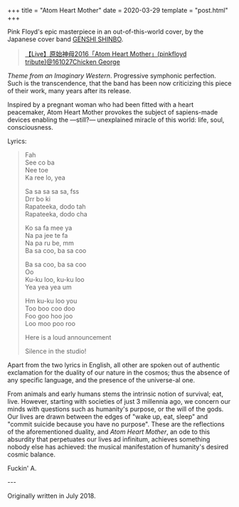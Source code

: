 +++
title = "Atom Heart Mother"
date = 2020-03-29
template = "post.html"
+++

Pink Floyd's epic masterpiece in an out-of-this-world cover, by the Japanese cover band [GENSHI SHINBO](http://pinkfloydtrips.com/).

> [【Live】原始神母2016「Atom Heart Mother」(pinkfloyd tribute)@161027Chicken George](https://www.youtube.com/watch?v=RqcNqRA07yQ)

*Theme from an Imaginary Western*. Progressive symphonic perfection. Such is the transcendence, that the band has been now criticizing this piece of their work, many years after its release.

Inspired by a pregnant woman who had been fitted with a heart peacemaker, Atom Heart Mother provokes the subject of sapiens-made devices enabling the —still?— unexplained miracle of this world: life, soul, consciousness.

Lyrics:

> Fah  
> See co ba  
> Nee toe  
> Ka ree lo, yea  
>   
> Sa sa sa sa sa, fss  
> Drr bo ki  
> Rapateeka, dodo tah  
> Rapateeka, dodo cha  
>   
> Ko sa fa mee ya  
> Na pa jee te fa  
> Na pa ru be, mm  
> Ba sa coo, ba sa coo  
>   
> Ba sa coo, ba sa coo  
> Oo  
> Ku-ku loo, ku-ku loo  
> Yea yea yea um  
>   
> Hm ku-ku loo you  
> Too boo coo doo  
> Foo goo hoo joo  
> Loo moo poo roo  
>   
> Here is a loud announcement  
>   
> Silence in the studio!  

Apart from the two lyrics in English, all other are spoken out of authentic exclamation for the duality of our nature in the cosmos; thus the absence of any specific language, and the presence of the universe-al one.

From animals and early humans stems the intrinsic notion of survival; eat, live. However, starting with societies of just 3 millennia ago, we concern our minds with questions such as humanity's purpose, or the will of the gods. Our lives are drawn between the edges of "wake up, eat, sleep" and "commit suicide because you have no purpose". These are the reflections of the aforementioned duality, and *Atom Heart Mother*, an ode to this absurdity that perpetuates our lives ad infinitum, achieves something nobody else has achieved: the musical manifestation of humanity's desired cosmic balance.

Fuckin' A.

\---

Originally written in July 2018.
